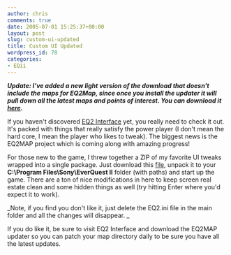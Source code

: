 ```yaml
---
author: chris
comments: true
date: 2005-07-01 15:25:37+00:00
layout: post
slug: custom-ui-updated
title: Custom UI Updated
wordpress_id: 78
categories:
- EQii
---
```


**_Update: I've added a new light version of the download that doesn't include the maps for EQ2Map, since once you install the updater it will pull down all the latest maps and points of interest. You can download it [here](http://www.phatboyg.com/files/EQII_PhatBoyG_UI_Lite.zip)._**

If you haven't discovered [EQ2 Interface](http://www.eq2interface.com/) yet, you really need to check it out. It's packed with things that really satisfy the power player (I don't mean the hard core, I mean the player who likes to tweak). The biggest news is the EQ2MAP project which is coming along with amazing progress!

For those new to the game, I threw together a ZIP of my favorite UI tweaks wrapped into a single package. Just download this [file](http://www.phatboyg.com/files/EQII_PhatBoyG_UI.zip), unpack it to your **C:\Program Files\Sony\EverQuest II** folder (with paths) and start up the game. There are a ton of nice modifications in here to keep screen real estate clean and some hidden things as well (try hitting Enter where you'd expect it to work).

_Note, if you find you don't like it, just delete the EQ2.ini file in the main folder and all the changes will disappear. _

If you do like it, be sure to visit EQ2 Interface and download the EQ2MAP updater so you can patch your map directory daily to be sure you have all the latest updates.
